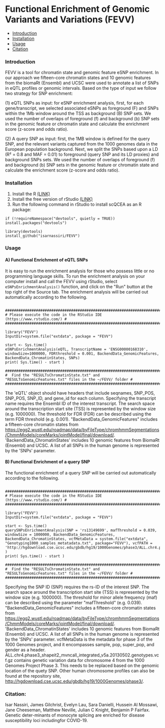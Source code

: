 Functional Enrichment of Genomic Variants and Variations (FEVV)
==========
* [Introduction](#introduction)
* [Installation](#Installation)
* [Usage](#Usage)
* [Citation](#citation)

<a name="introduction"/>

### Introduction

FEVV is a tool for chromatin state and genomic feature eSNP enrichment. In our approach we fifteen-core chromatin states and 10 genomic features from the biomaRt (Ensembl) and UCSC were used to annotate a list of SNPs in eQTL profiles or genomic intervals.
Based on the type of input we follow two strategy for SNP enrichment:

(1) eQTL SNPs as input: for eSNP enrichment analysis, first, for each gene/transcript, we selected associated eSNPs as foreground (F) and SNPs within the 1Mb window around the TSS as background (B) SNP sets. We used the number of overlaps of foreground (f) and background (b) SNP sets in the genomic feature or chromatin state and calculate the enrichment score (z-score and odds ratio). 

(2) A query SNP as input: first, the 1MB window is defined for the query SNP, and the relevant variants captured from the 1000 genomes data in the European population background. Next, we split the SNPs based upon a LD (R² = 0.8 and MAF = 0.01) to foreground (query SNP and its LD proxies) and background SNPs sets. We used the number of overlaps of foreground (f) and background (b) SNP sets in the genomic feature or chromatin state and calculate the enrichment score (z-score and odds ratio).

<a name="installation"/>

### Installation

1. Install the R [(LINK)](https://cran.r-project.org/)
2. Install the free version of rStudio [(LINK)](https://www.rstudio.com/products/rstudio/download/)
3. Run the following command in rStudio to install scQCEA as an R package:

```{r,eval=FALSE}
if (!requireNamespace("devtools", quietly = TRUE)) install.packages("devtools")

library(devtools)
install_github("isarnassiri/FEVV")
```

<a name="usage"/>

### Usage

#### A) Functional Enrichment of eQTL SNPs

It is easy to run the enrichment analysis for those who possess little or no programming language skills. To run the enrichment analysis on your computer install and call the FEVV using rStudio, select  `eSNPsEnrichmentAnalysis()` function, and click on the "Run" button at the top right of the Source tab. The enrichment analysis will be carried out automatically according to the following.

```{r,eval=FALSE}

#########################################################################
# Please execute the code in the RStudio IDE (https://www.rstudio.com/) #
#########################################################################

library("FEVV")
InputDir=system.file("extdata", package = "FEVV")

start <- Sys.time()
eSNPsEnrichmentAnalysis(eQTL, TranscriptName = 'ENSG00000168310', windowSize=1000000, FDRthreshold = 0.001, BackendData_GenomicFeatures, BackendData_ChromatinStates, SNPs)
print( Sys.time() - start )

###################################################################################################### 
#  Find the "RESULTsChromatinState.txt" and "RESULTsGenomicFeatures.txt" files in the ~/FEVV/ folder #
######################################################################################################

```

The 'eQTL' object should have headers that include seqnames, SNP_POS, SNP_POS, SNP_ID, and gene_id for each column. Specifying the transcript name requires the Ensembl ID of the interest transcript. The search space around the transcription start site (TSS) is represented by the window size (e.g. 1000000). The threshold for FDR (FDR) can be described using the term FDR threshold (e.g. 0.001). "BackendData_GenomicFeatures" includes a fifteen-core chromatin states from https://egg2.wustl.edu/roadmap/data/byFileType/chromhmmSegmentations/ChmmModels/coreMarks/jointModel/final/download/. 'BackendData_ChromatinStates' includes 10 genomic features from BiomaRt (Ensembl) and UCSC. A list of all SNPs in the human genome is represented by the 'SNPs' parameter.

#### B) Functional Enrichment of a query SNP

The functional enrichment of a query SNP will be carried out automatically according to the following.

```{r,eval=FALSE}

#########################################################################
# Please execute the code in the RStudio IDE (https://www.rstudio.com/) #
#########################################################################

library("FEVV")
InputDir=system.file("extdata", package = "FEVV")

start <- Sys.time()
querySNPsEnrichmentAnalysis(SNP = 'rs13149699', mafThreshold = 0.039, windowSize = 1000000, BackendData_GenomicFeatures, BackendData_ChromatinStates, vcfMetaData = system.file("extdata", "Genotyping1000_samples_metatadata.txt", package="FEVV"), vcfPATH = 'http://hgdownload.cse.ucsc.edu/gbdb/hg19/1000Genomes/phase3/ALL.chr4.phase3_shapeit2_mvncall_integrated_v5a.20130502.genotypes.vcf.gz' )
print( Sys.time() - start )

###################################################################################################### 
#  Find the "RESULTsChromatinState.txt" and "RESULTsGenomicFeatures.txt" files in the ~/FEVV/ folder #
######################################################################################################

```
Specifying the SNP ID (SNP) requires the rs-ID of the interest SNP. The search space around the transcription start site (TSS) is represented by the window size (e.g. 1000000). The threshold for minor allele frequency (maf) can be described using the parameter "mafThreshold" (e.g. 0.039). "BackendData_GenomicFeatures" includes a fifteen-core chromatin states from https://egg2.wustl.edu/roadmap/data/byFileType/chromhmmSegmentations/ChmmModels/coreMarks/jointModel/final/download/. 'BackendData_ChromatinStates' includes 10 genomic features from BiomaRt (Ensembl) and UCSC. A list of all SNPs in the human genome is represented by the 'SNPs' parameter. vcfMetaData is the metadata for phase 3 of the 1000 Genomes project, and it encompasses sample, pop, super_pop, and gender as a header. ALL.chr4.phase3_shapeit2_mvncall_integrated_v5a.20130502.genotypes.vcf.gz contains genetic variation data for chromosome 4 from the 1000 Genomes Project Phase 3. This needs to be replaced based on the genomic location of the quety SNP. Other human chromosome profiles can also be found at the repository site, http://hgdownload.cse.ucsc.edu/gbdb/hg19/1000Genomes/phase3/.

<a name="citation"/>

### Citation:

Isar Nassiri, James Gilchrist, Evelyn Lau, Sara Danielli, Hussein Al Mossawi, Jane Cheeseman, Matthew Neville, Julian C Knight, Benjamin P Fairfax. Genetic deter-minants of monocyte splicing are enriched for disease susceptibility loci includingfor COVID-19.

